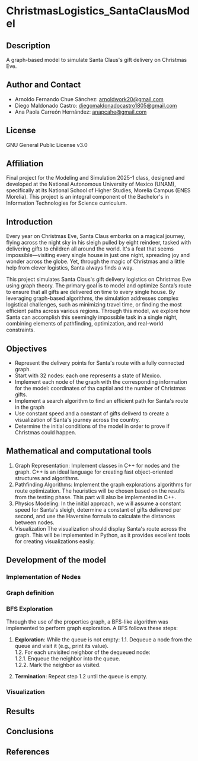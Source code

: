 # ChristmasLogistics_SantaClausModel

## Description
A graph-based model to simulate Santa Claus's gift delivery on Christmas Eve.

## Author and Contact
- Arnoldo Fernando Chue Sánchez: arnoldwork20@gmail.com
- Diego Maldonado Castro: diegomaldonadocastro1805@gmail.com
- Ana Paola Carreón Hernández: anapcahe@gmail.com

## License
GNU General Public License v3.0

## Affiliation
Final project for the Modeling and Simulation 2025-1 class, designed and developed at the National Autonomous University of Mexico (UNAM), specifically at its National School of Higher Studies, Morelia Campus (ENES Morelia). This project is an integral component of the Bachelor's in Information Technologies for Science curriculum.

## Introduction
Every year on Christmas Eve, Santa Claus embarks on a magical journey, flying across the night sky in his sleigh pulled by eight reindeer, tasked with delivering gifts to children all around the world. It's a feat that seems impossible—visiting every single house in just one night, spreading joy and wonder across the globe. Yet, through the magic of Christmas and a little help from clever logistics, Santa always finds a way.

This project simulates Santa Claus's gift delivery logistics on Christmas Eve using graph theory. The primary goal is to model and optimize Santa’s route to ensure that all gifts are delivered on time to every single house. By leveraging graph-based algorithms, the simulation addresses complex logistical challenges, such as minimizing travel time, or finding the most efficient paths across various regions. Through this model, we explore how Santa can accomplish this seemingly impossible task in a single night, combining elements of pathfinding, optimization, and real-world constraints.

## Objectives

- Represent the delivery points for Santa's route with a fully connected graph.
- Start with 32 nodes: each one represents a state of Mexico.
- Implement each node of the graph with the corresponding information for the model: coordinates of tha captial and the number of Christmas gifts.
- Implement a search algorithm to find an efficient path for Santa's route in the graph
- Use constant speed and a constant of gifts deliverd to create a visualization of Santa's journey across the country.
- Determine the initial conditions of the model in order to prove if Christmas could happen.

## Mathematical and computational tools
1. Graph Representation:
Implement classes in C++ for nodes and the graph. C++ is an ideal language for creating fast object-oriented structures and algorithms.
2. Pathfinding Algorithms:
Implement the graph explorations algorithms for route optimization. The heuristics will be chosen based on the results from the testing phase. This part will also be implemented in C++.
3. Physics Modeling:
In the initial approach, we will assume a constant speed for Santa's sleigh, determine a constant of gifts delivered per second, and use the Haversine formula to calculate the distances between nodes.
4. Visualization
The visualization should display Santa's route across the graph. This will be implemented in Python, as it provides excellent tools for creating visualizations easily.

## Development of the model

### Implementation of Nodes

### Graph definition

### BFS Exploration

Through the use of the properties graph, a BFS-like algorithm was implemented to perform graph exploration. A BFS follows these steps:

1. **Exploration**: While the queue is not empty:
   1.1. Dequeue a node from the queue and visit it (e.g., print its value).  
   1.2. For each unvisited neighbor of the dequeued node:  
       1.2.1. Enqueue the neighbor into the queue.  
       1.2.2. Mark the neighbor as visited.

2. **Termination**: Repeat step 1.2 until the queue is empty.
   
### Visualization

## Results

## Conclusions

## References
